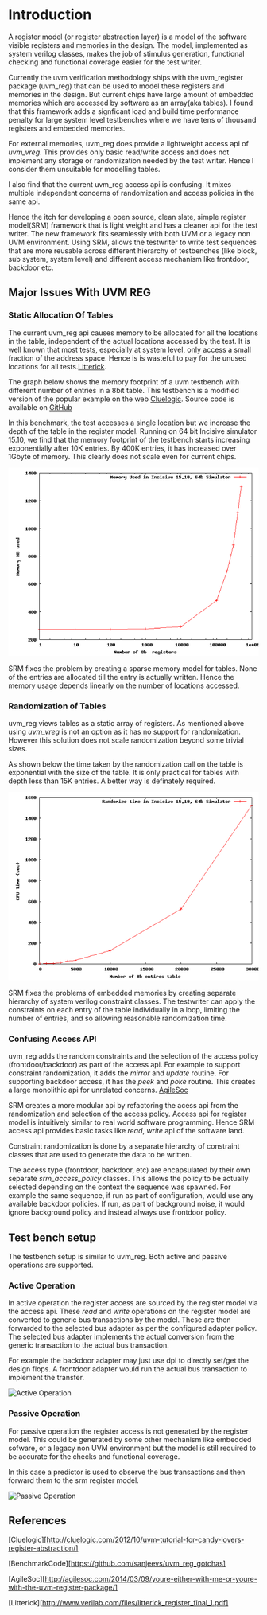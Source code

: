 # Introduction 
A register model (or register abstraction layer) is a model of the software visible registers and memories in the design. The model, implemented as system verilog classes, makes the job of stimulus generation, functional checking and functional coverage easier for the test writer. 

Currently the uvm verification methodology ships with the uvm_register package (uvm_reg) that can be used to model these registers and memories in the design. But current chips have large amount of embedded memories which are accessed by software as an array(aka tables). I found that this framework adds a signficant load and build time performance penalty for large system level testbenches where we have tens of thousand registers and embedded memories.

For external memories, uvm_reg does provide a lightweight access api of *uvm_vreg*. This provides only basic read/write access and does not implement any storage or randomization needed by the test writer. Hence I consider them unsuitable for modelling tables.

I also find that the current uvm_reg access api is confusing. It mixes multiple independent concerns of randomization and access policies in the same api.

Hence the itch for developing a open source, clean slate, simple register model(SRM) framework that is light weight and has a  cleaner api for the test writer. The new framework fits seamlessly with both UVM or a legacy non UVM environment. Using SRM, allows the testwriter to write test sequences that are more reusable across different hierarchy of testbenches (like block, sub system, system level) and different access mechanism like frontdoor, backdoor etc. 

## Major Issues With UVM REG

### Static Allocation Of Tables
The current uvm_reg api causes memory to be allocated for all the locations in the table,  independent of the actual locations accessed by the test. It is well known that most tests, especially at system level, only access a small fraction of the address space. Hence is is wasteful to pay for the unused locations for all tests.[Litterick](http://www.verilab.com/files/litterick_register_final_1.pdf).

The graph below shows the memory footprint of a uvm testbench with different number of entries in a 8bit table. This testbench is a modified version of the popular example on the web [Cluelogic](http://cluelogic.com/2012/10/uvm-tutorial-for-candy-lovers-register-abstraction/). Source code is available on [GitHub](https://github.com/sanjeevs/uvm_reg_gotchas)

In this benchmark, the test accesses a single location but we increase the depth of the table in the register model. Running on 64 bit Incisive simulator 15.10, we find that the memory footprint of the testbench starts increasing exponentially after 10K entries. By 400K entries, it has increased over 1Gbyte of memory. This clearly does not scale even for current chips. 

![Memory Profiling](docs/images/tutorial_9.png)


SRM fixes the problem by creating a sparse memory model for tables. None of the entries are allocated till the entry is actually written. Hence the memory usage depends linearly on the number of locations accessed. 

### Randomization of Tables
uvm_reg views tables as a static array of registers. As mentioned above using *uvm_vreg* is not an option as it has no support for randomization. However this solution does not scale randomization beyond some trivial sizes.

As shown below the time taken by the randomization call on the table is exponential with the size of the table. It is only practical for tables with depth less than 15K entries. A better way is definately required.


![Randomization Timing](docs/images/test_randomize.png)



SRM fixes the problems of embedded memories by creating separate hierarchy of system verilog constraint classes. The testwriter can apply the constraints on each entry of the table individually in a loop, limiting the number of entries, and so allowing reasonable randomization time. 

### Confusing Access API
uvm_reg adds the random constraints and the selection of the access policy (frontdoor/backdoor) as part of the access api. For example to support constraint randomization, it adds the *mirror* and *update* routine. For supporting backdoor access, it has the *peek* and *poke* routine. This creates a large monolithic api for unrelated concerns.  [AgileSoc](http://agilesoc.com/2014/03/09/youre-either-with-me-or-youre-with-the-uvm-register-package/)

SRM creates a more modular api by refactoring the acess api from the randomization and selection of the access policy. Access api for  register model is intuitively similar to real world software programming. Hence SRM access api provides basic tasks like *read*, *write* api of the software land. 

Constraint randomization is done by a separate hierarchy of constraint classes that are used to generate the data to be written. 

The access type (frontdoor, backdoor, etc) are encapsulated by their own separate *srm_access_policy* classes. This allows the policy to be actually selected depending on the context the sequence was spawned. For example the same sequence, if run as part of configuration, would use any available backdoor policies. If run, as part of background noise, it would ignore background policy and instead always use frontdoor policy.


## Test bench setup
The testbench setup is similar to uvm_reg. Both active and passive operations are supported. 

### Active Operation
In active operation the register access are sourced by the register model via the access api. These *read* and *write* operations on the register model are converted to generic bus transactions by the model. These are then forwarded to the selected bus adapter as per the configured adapter policy. The selected bus adapter implements the actual conversion from the generic transaction to the actual bus transaction. 

For example the backdoor adapter may just use dpi to directly set/get the design flops. A frontdoor adapter would run the actual bus transaction to implement the transfer.

![Active Operation](docs/images/srm_reg_active.png)


### Passive Operation
For passive operation the register access is not generated by the register model. This could be generated by some other mechanism like embedded sofware, or a legacy non UVM environment but the model is still required to be accurate for the checks and functional coverage.

In this case a predictor is used to observe the bus transactions and then forward them to the srm register model.

![Passive Operation](docs/images/srm_reg_passive.png)


## References
[Cluelogic][http://cluelogic.com/2012/10/uvm-tutorial-for-candy-lovers-register-abstraction/]

[BenchmarkCode][https://github.com/sanjeevs/uvm_reg_gotchas]

[AgileSoc][http://agilesoc.com/2014/03/09/youre-either-with-me-or-youre-with-the-uvm-register-package/]

[Litterick][http://www.verilab.com/files/litterick_register_final_1.pdf]
